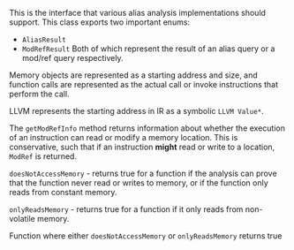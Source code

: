 This is the interface that various alias analysis implementations should support. This class exports two important enums:
- `AliasResult`
- `ModRefResult`
Both of which represent the result of an alias query or a mod/ref query respectively.

Memory objects are represented as a starting address and size, and function calls are represented as the actual call or invoke instructions that perform the call. 

LLVM represents the starting address in IR as a symbolic `LLVM Value*`.

The `getModRefInfo` method returns information about whether the execution of an instruction can read or modify a memory location. This is conservative, such that if an instruction **might** read or write to a location, `ModRef` is returned.

`doesNotAccessMemory` - returns true for a function if the analysis can prove that the function never read or writes to memory, or if the function only reads from constant memory.

`onlyReadsMemory` - returns true for a function if it only reads from non-volatile memory.

Function where either `doesNotAccessMemory` or `onlyReadsMemory` returns true